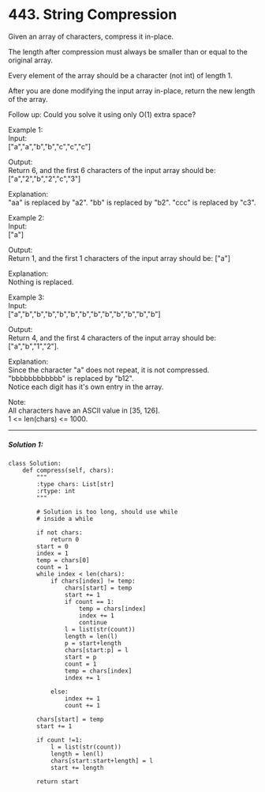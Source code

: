 # 443. String Compression


Given an array of characters, compress it in-place.

The length after compression must always be smaller than or equal to the original array.

Every element of the array should be a character (not int) of length 1.

After you are done modifying the input array in-place, return the new length of the array.


Follow up:
Could you solve it using only O(1) extra space?


Example 1:  
Input:  
["a","a","b","b","c","c","c"]  

Output:  
Return 6, and the first 6 characters of the input array should be: ["a","2","b","2","c","3"]

Explanation:  
"aa" is replaced by "a2". "bb" is replaced by "b2". "ccc" is replaced by "c3".  

Example 2:  
Input:  
["a"]  

Output:  
Return 1, and the first 1 characters of the input array should be: ["a"]  

Explanation:  
Nothing is replaced.  

Example 3:  
Input:  
["a","b","b","b","b","b","b","b","b","b","b","b","b"]  

Output:  
Return 4, and the first 4 characters of the input array should be: ["a","b","1","2"].  

Explanation:  
Since the character "a" does not repeat, it is not compressed. "bbbbbbbbbbbb" is replaced by "b12".  
Notice each digit has it's own entry in the array.  

Note:  
All characters have an ASCII value in [35, 126].  
1 <= len(chars) <= 1000.
  
---

##### Solution 1:
	class Solution:
        def compress(self, chars):
            """
            :type chars: List[str]
            :rtype: int
            """

            # Solution is too long, should use while
            # inside a while

            if not chars:
                return 0
            start = 0
            index = 1
            temp = chars[0]
            count = 1
            while index < len(chars):
                if chars[index] != temp:
                    chars[start] = temp
                    start += 1
                    if count == 1:
                        temp = chars[index]
                        index += 1
                        continue
                    l = list(str(count))
                    length = len(l)
                    p = start+length
                    chars[start:p] = l
                    start = p
                    count = 1
                    temp = chars[index]
                    index += 1

                else:
                    index += 1
                    count += 1

            chars[start] = temp
            start += 1

            if count !=1:
                l = list(str(count))
                length = len(l) 
                chars[start:start+length] = l
                start += length

            return start

        
        